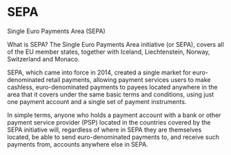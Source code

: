 # SEPA

Single Euro Payments Area (SEPA)

What is SEPA?
The Single Euro Payments Area initiative (or SEPA), covers all of the EU member states, together with Iceland, Liechtenstein, Norway, Switzerland and Monaco.

SEPA, which came into force in 2014, created a single market for euro-denominated retail payments, allowing payment services users to make cashless, euro-denominated payments to payees located anywhere in the area that it covers under the same basic terms and conditions, using just one payment account and a single set of payment instruments.

In simple terms, anyone who holds a payment account with a bank or other payment service provider (PSP) located in the countries covered by the SEPA initiative will, regardless of where in SEPA they are themselves located, be able to send euro-denominated payments to, and receive such payments from, accounts anywhere else in SEPA.
